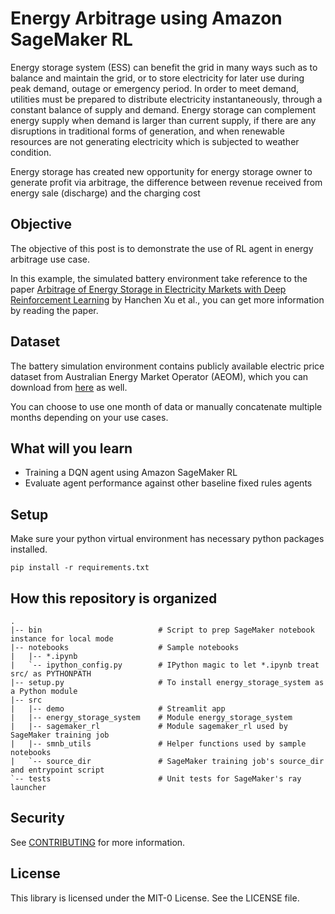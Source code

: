 # Energy Arbitrage using Amazon SageMaker RL

Energy storage system (ESS) can benefit the grid in many ways such as to balance and maintain the grid, or to store electricity for later use during peak demand, outage or emergency period. In order to meet demand, utilities must be prepared to distribute electricity instantaneously, through a constant balance of supply and demand. Energy storage can complement energy supply when demand is larger than current supply, if there are any disruptions in traditional forms of generation, and when renewable resources are not generating electricity which is subjected to weather condition.

Energy storage has created new opportunity for energy storage owner to generate profit via arbitrage, the difference between revenue received from energy sale (discharge) and the charging cost

## Objective

The objective of this post is to demonstrate the use of RL agent in energy arbitrage use case.

In this example, the simulated battery environment take reference to the paper [Arbitrage of Energy Storage in Electricity Markets with Deep Reinforcement Learning](https://arxiv.org/abs/1904.12232) by Hanchen Xu et al., you can get more information by reading the paper.

## Dataset

The battery simulation environment contains publicly available electric price dataset from Australian Energy Market Operator (AEOM), which you can download from [here](https://aemo.com.au/en/energy-systems/electricity/national-electricity-market-nem/data-nem/aggregated-data) as well.

You can choose to use one month of data or manually concatenate multiple months depending on your use cases.

## What will you learn

- Training a DQN agent using Amazon SageMaker RL
- Evaluate agent performance against other baseline fixed rules agents

## Setup

Make sure your python virtual environment has necessary python packages installed.

`pip install -r requirements.txt`

## How this repository is organized

```text
.
|-- bin                          # Script to prep SageMaker notebook instance for local mode
|-- notebooks                    # Sample notebooks
|   |-- *.ipynb
|   `-- ipython_config.py        # IPython magic to let *.ipynb treat src/ as PYTHONPATH
|-- setup.py                     # To install energy_storage_system as a Python module
|-- src
|   |-- demo                     # Streamlit app
|   |-- energy_storage_system    # Module energy_storage_system
|   |-- sagemaker_rl             # Module sagemaker_rl used by SageMaker training job
|   |-- smnb_utils               # Helper functions used by sample notebooks
|   `-- source_dir               # SageMaker training job's source_dir and entrypoint script
`-- tests                        # Unit tests for SageMaker's ray launcher
```

## Security

See [CONTRIBUTING](CONTRIBUTING.md#security-issue-notifications) for more information.

## License

This library is licensed under the MIT-0 License. See the LICENSE file.

